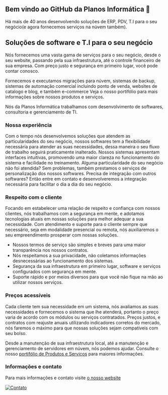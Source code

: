 ## Bem vindo ao GitHub da Planos Informática 👋
Há mais de 40 anos desenvolvendo soluções de ERP, PDV, T.I para o seu negócio(e agora fornecemos serviços na núvem também).
## Soluções de software e T.I para o seu negócio
Nós fornecemos uma vasta gama de serviços para o seu negócio, desde o seu website, passando pela sua infraestrutura, até o controle financeiro de sua empresa.
Com preço justo e segurança em primeiro lugar, você pode contar conosco.

Fornecemos e executamos migrações para núvem, sistemas de backup, sistemas de automação comercial incluindo ponto de venda, websites de catalogo e blog, e também e-commerce
Veja o nosso portifólio para mais informações sobre nossos produtos e serviços.

Nós da Planos Informática trabalhamos com desenvolvimento de softwares, consultoria e gerenciamento de TI. 
### Nossa experiência

Com o tempo nós desenvolvemos soluções que atendem as particularidades do seu negócio, nossos softwares tem a flexibilidade necessária para atender as suas necessidades, dessa maneira o seu fluxo de trabalho seguirá praticamente inalterado. Nossos sistemas apresentam interfaces intuitivas, promovendo uma maior clareza no funcionamento do sistema e facilidade no treinamento.
Alguma particularidade do seu negócio não foi atendida? Sem problemas, também prestamos o serviços de personalização dos nossos softwares.
Precisa de integração com outros softwares? Então entre em contato e desenvolveremos a integração necessária para facilitar o dia a dia do seu negócio.
### Respeito com o cliente

Focando em estabelecer uma relação de respeito e confiança com nossos clientes, nós trabalhamos com a segurança em mente, e adotamos tecnologias atuais em nossas soluções para melhor adequar a sua necessidade.
Com atendimento e suporte para o cliente sempre que necessário, seja em modalidade presencial ou remota, nós auxiliaremos o seu empreendimento prosperar com nossas soluções.

- Nossos termos de serviço são simples e breves para uma maior transparência nos nossos contratos.
- Nós respeitamos a sua privacidade, não coletamos informações desnecessárias ao funcionamento dos sistemas.
- Segurança da sua infraestrutura em primeiro lugar, software e serviços configurados com segurança em mente.
- Suporte rápido e por meios diversos para que você não fique na mão ao utilizar nossos serviços.

### Preços acessíveis

Cada cliente tem sua necessidade em um sistema, nós avaliamos as suas necessidades e fornecemos o sistema que lhe atenderá, portanto o preço varia de acordo com os módulos ou serviços contratados.
Preços justos, e contratos com reajuste anuais utilizando indicadores corretos do mercado, nós faremos o máximo para que nossas soluções sejam compatíveis com seu bolso.

Desde a manutenção de sua infraestrutura local, até a manutenção e gerenciamento de servidores em núvem, nós podemos ajudar.
Consulte o nosso [portifólio de Produtos e Serviços](https://planosinformatica.com.br/portifolio/) para maiores informações.

### Informações e contato
Para mais informações e contato visite [o nosso website](https://planosinformatica.com.br/home)

<a href="https://planosinformatica.com.br/contato">
        <img src="https://img.shields.io/badge/contato-green" alt="Contato"/>
</a>
